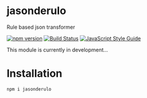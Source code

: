 # jasonderulo
Rule based json transformer

[![npm version][npm-badge]][npm-url]
[![Build Status][travis-badge]][travis-url]
[![JavaScript Style Guide][standardjs-badge]][standardjs-url]

This module is currently in development...

# Installation

```
npm i jasonderulo
```


[npm-badge]: https://badge.fury.io/js/jasonderulo.svg
[npm-url]: https://badge.fury.io/js/jasonderulo
[travis-badge]: https://travis-ci.org/orangewise/jasonderulo.svg?branch=master
[travis-url]: https://travis-ci.org/orangewise/jasonderulo
[standardjs-badge]: https://img.shields.io/badge/code%20style-standard-brightgreen.svg
[standardjs-url]: http://standardjs.com/

